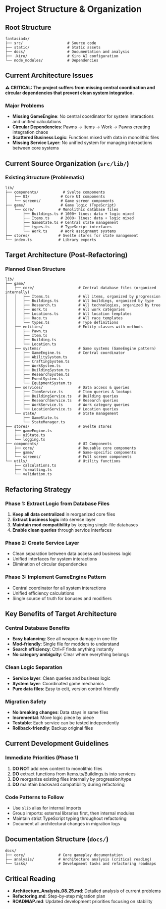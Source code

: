 # Project Structure & Organization

## Root Structure
```
fantasia4x/
├── src/                    # Source code
├── static/                 # Static assets
├── docs/                   # Documentation and analysis
├── .kiro/                  # Kiro AI configuration
└── node_modules/           # Dependencies
```

## Current Architecture Issues
**⚠️ CRITICAL: The project suffers from missing central coordination and circular dependencies that prevent clean system integration.**

### Major Problems
- **Missing GameEngine**: No central coordinator for system interactions and unified calculations
- **Circular Dependencies**: Pawns → Items → Work → Pawns creating integration chaos
- **Scattered Business Logic**: Functions mixed with data in monolithic files
- **Missing Service Layer**: No unified system for managing interactions between core systems

## Current Source Organization (`src/lib/`)

### Existing Structure (Problematic)
```
lib/
├── components/           # Svelte components
│   ├── UI/              # Core UI components
│   └── screens/         # Game screen components
├── game/                # Game logic (TypeScript)
│   └── core/           # Monolithic database files
│       ├── Buildings.ts # 1000+ lines: data + logic mixed
│       ├── Items.ts     # 2000+ lines: data + logic mixed
│       ├── GameState.ts # Central state management
│       ├── types.ts     # TypeScript interfaces
│       └── Work.ts      # Work assignment systems
├── stores/             # Svelte stores for state management
└── index.ts            # Library exports
```

## Target Architecture (Post-Refactoring)

### Planned Clean Structure
```
lib/
├── game/
│   ├── core/                    # Central database files (organized internally)
│   │   ├── Items.ts             # All items, organized by progression
│   │   ├── Buildings.ts         # All buildings, organized by type
│   │   ├── Research.ts          # All technologies, organized by tree
│   │   ├── Work.ts              # All work categories
│   │   ├── Locations.ts         # All location templates
│   │   ├── Race.ts              # All race templates
│   │   └── types.ts             # Type definitions
│   ├── entities/                # Entity classes with methods
│   │   ├── Pawn.ts
│   │   ├── Item.ts
│   │   ├── Building.ts
│   │   └── Location.ts
│   ├── systems/                 # Game systems (GameEngine pattern)
│   │   ├── GameEngine.ts        # Central coordinator
│   │   ├── AbilitySystem.ts
│   │   ├── CraftingSystem.ts
│   │   ├── WorkSystem.ts
│   │   ├── BuildingSystem.ts
│   │   ├── ResearchSystem.ts
│   │   ├── EventSystem.ts
│   │   └── EquipmentSystem.ts
│   ├── services/                # Data access & queries
│   │   ├── ItemService.ts       # Item queries & lookups
│   │   ├── BuildingService.ts   # Building queries
│   │   ├── ResearchService.ts   # Research queries
│   │   ├── WorkService.ts       # Work category queries
│   │   └── LocationService.ts   # Location queries
│   └── state/                   # State management
│       ├── GameState.ts
│       └── StateManager.ts
├── stores/                      # Svelte stores
│   ├── gameEngine.ts
│   ├── uiState.ts
│   └── logging.ts
├── components/                  # UI Components
│   ├── core/                    # Reusable core components
│   ├── game/                    # Game-specific components
│   └── screens/                 # Full screen components
└── utils/                       # Utility functions
    ├── calculations.ts
    ├── formatting.ts
    └── validation.ts
```

## Refactoring Strategy

### Phase 1: Extract Logic from Database Files
1. **Keep all data centralized** in reorganized core files
2. **Extract business logic** into service layer
3. **Maintain mod compatibility** by keeping single-file databases
4. **Enable clean queries** through service interfaces

### Phase 2: Create Service Layer
- Clean separation between data access and business logic
- Unified interfaces for system interactions
- Elimination of circular dependencies

### Phase 3: Implement GameEngine Pattern
- Central coordinator for all system interactions
- Unified efficiency calculations
- Single source of truth for bonuses and modifiers

## Key Benefits of Target Architecture

### Central Database Benefits
- **Easy balancing**: See all weapon damage in one file
- **Mod-friendly**: Single file for modders to understand
- **Search efficiency**: Ctrl+F finds anything instantly
- **No category ambiguity**: Clear where everything belongs

### Clean Logic Separation
- **Service layer**: Clean queries and business logic
- **System layer**: Coordinated game mechanics
- **Pure data files**: Easy to edit, version control friendly

### Migration Safety
- **No breaking changes**: Data stays in same files
- **Incremental**: Move logic piece by piece
- **Testable**: Each service can be tested independently
- **Rollback-friendly**: Backup original files

## Current Development Guidelines

### Immediate Priorities (Phase 1)
1. **DO NOT** add new content to monolithic files
2. **DO** extract functions from Items.ts/Buildings.ts into services
3. **DO** reorganize existing files internally by progression/type
4. **DO** maintain backward compatibility during refactoring

### Code Patterns to Follow
- Use `$lib` alias for internal imports
- Group imports: external libraries first, then internal modules
- Maintain strict TypeScript typing throughout refactoring
- Document all architectural changes in migration logs

## Documentation Structure (`docs/`)
```
docs/
├── core/               # Core gameplay documentation
├── analysis/           # Architecture analysis (critical reading)
└── tasks/              # Development tasks and refactoring roadmaps
```

## Critical Reading
- **Architecture_Analysis_08.25.md**: Detailed analysis of current problems
- **Refactoring.md**: Step-by-step migration plan
- **ROADMAP.md**: Updated development priorities focusing on stability